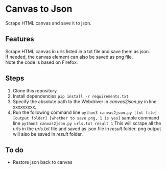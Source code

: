 # Canvas to Json
Scrape HTML canvas and save it to json.  


## Features
Scrape HTML canvas in urls listed in a txt file and save them as json.  
If needed, the canvas element can also be saved as png file.  
Note the code is based on Firefox.  


## Steps
1. Clone this repository
2. Install dependencies
`pip install -r requirements.txt`
3. Specify the absolute path to the Webdriver in _canvas2json.py_ in line xxxxxxxxx. 
4. Run the following command line
`python3 canvas2json.py [txt file] [output folder] [whether to save png, 1 is yes]`
sample command line
`python3 canvas2json.py urls.txt result 1`
This will scrape all the urls in the _urls.txt_ file and saved as json file in _result_ folder. png output will also be saved in _result_ folder. 


## To do
* Restore json back to canvas
